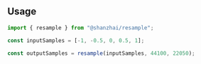 ## Usage

```typescript
import { resample } from "@shanzhai/resample";

const inputSamples = [-1, -0.5, 0, 0.5, 1];

const outputSamples = resample(inputSamples, 44100, 22050);
```
